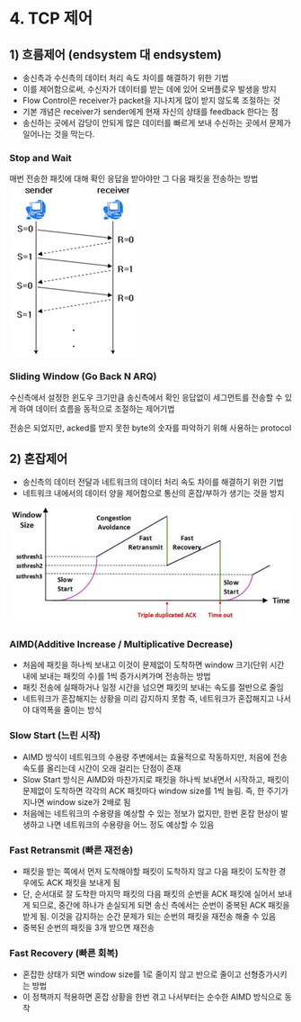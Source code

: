 # 4. TCP 제어
## 1) 흐름제어 (endsystem 대 endsystem)
- 송신측과 수신측의 데이터 처리 속도 차이를 해결하기 위한 기법
- 이를 제어함으로써, 수신자가 데이터를 받는 데에 있어 오버플로우 발생을 방지
- Flow Control은 receiver가 packet을 지나치게 많이 받지 않도록 조절하는 것
- 기본 개념은 receiver가 sender에게 현재 자신의 상태를 feedback 한다는 점
- 송신하는 곳에서 감당이 안되게 많은 데이터를 빠르게 보내 수신하는 곳에서 문제가 일어나는 것을 막는다.

### Stop and Wait
매번 전송한 패킷에 대해 확인 응답을 받아야만 그 다음 패킷을 전송하는 방법
![Alt text](image-6.png)

### Sliding Window (Go Back N ARQ)

수신측에서 설정한 윈도우 크기만큼 송신측에서 확인 응답없이 세그먼트를 전송할 수 있게 하여 데이터 흐름을 동적으로 조절하는 제어기법

전송은 되었지만, acked를 받지 못한 byte의 숫자를 파악하기 위해 사용하는 protocol


## 2) 혼잡제어
- 송신측의 데이터 전달과 네트워크의 데이터 처리 속도 차이를 해결하기 위한 기법
- 네트워크 내에서의 데이터 양을 제어함으로 통신의 혼잡/부하가 생기는 것을 방지

![Alt text](image-7.png)

### AIMD(Additive Increase / Multiplicative Decrease)
- 처음에 패킷을 하나씩 보내고 이것이 문제없이 도착하면 window 크기(단위 시간 내에 보내는 패킷의 수)를 1씩 증가시켜가며 전송하는 방법
- 패킷 전송에 실패하거나 일정 시간을 넘으면 패킷의 보내는 속도를 절반으로 줄임
- 네트워크가 혼잡해지는 상황을 미리 감지하지 못함 즉, 네트워크가 혼잡해지고 나서야 대역폭을 줄이는 방식

### Slow Start (느린 시작)
- AIMD 방식이 네트워크의 수용량 주변에서는 효율적으로 작동하지만, 처음에 전송 속도를 올리는데 시간이 오래 걸리는 단점이 존재
- Slow Start 방식은 AIMD와 마찬가지로 패킷을 하나씩 보내면서 시작하고, 패킷이 문제없이 도착하면 각각의 ACK 패킷마다 window size를 1씩 늘림. 즉, 한 주기가 지나면 window size가 2배로 됨
- 처음에는 네트워크의 수용량을 예상할 수 있는 정보가 없지만, 한번 혼잡 현상이 발생하고 나면 네트워크의 수용량을 어느 정도 예상할 수 있음

### Fast Retransmit (빠른 재전송)
- 패킷을 받는 쪽에서 먼저 도착해야할 패킷이 도착하지 않고 다음 패킷이 도착한 경우에도 ACK 패킷을 보내게 됨
- 단, 순서대로 잘 도착한 마지막 패킷의 다음 패킷의 순번을 ACK 패킷에 실어서 보내게 되므로, 중간에 하나가 손실되게 되면 송신 측에서는 순번이 중복된 ACK 패킷을 받게 됨. 이것을 감지하는 순간 문제가 되는 순번의 패킷을 재전송 해줄 수 있음
- 중복된 순번의 패킷을 3개 받으면 재전송

### Fast Recovery (빠른 회복)
- 혼잡한 상태가 되면 window size를 1로 줄이지 않고 반으로 줄이고 선형증가시키는 방법
- 이 정책까지 적용하면 혼잡 상황을 한번 겪고 나서부터는 순수한 AIMD 방식으로 동작
